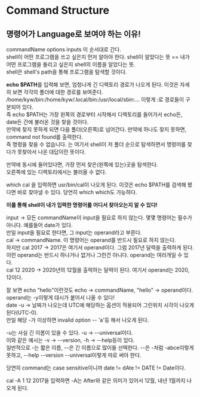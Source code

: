 # Command Structure

## 명령어가 Language로 보여야 하는 이유!   
commandName options inputs 이 순서대로 간다.   
shell이 어떤 프로그램을 쓰고 싶은지 먼저 알아야 한다. shell이 알았다는 뜻 == 내가 어떤 프로그램을 돌리고 싶은지 shell의 이름을 알았다는 뜻.   
shell은 shell's path을 통해 프로그램을 탐색할 것이다.   
   
**echo $PATH**를 입력해 보면, 엄청나게 긴 디렉토리 경로가 나오게 된다. 이것은 자세히 보면 각각의 폴더에 대한 경로를 보여준다.   
/home/kyw/bin:/home/kyw/.local/bin:/usr/local/sbin:... 이렇게 :로 경로들이 구분되어 있다.   
즉 echo $PATH는 가장 왼쪽의 경로부터 시작해서 디렉토리를 들어가서 echo든, date든 간에 불러온 것을 찾을 것이다.   
만약에 찾지 못하게 되면 다음 폴더(오른쪽)로 넘어간다. 만약에 하나도 찾지 못하면, command not found를 출력한다.   
즉 명령을 찾을 수 없습니다. 는 여기서 shell이 저 폴더 순으로 탐색하면서 명령어를 찾다가 못찾아서 나온 대답이란 뜻이다.   
   
   
만약에 동시에 들어있다면, 가장 먼저 찾은(왼쪽에 있는)곳을 탐색한다.   
오른쪽에 있는 디렉토리에서는 불러올 수 없다.
   
which cal 을 입력하면 usr/bin/cal이 나오게 된다. 이것은 echo $PATH를 검색해 봤다면 바로 찾아낼 수 있다.
당연히 which which도 가능하다.
   
   **이를 통해 shell이 내가 입력한 명령어를 어디서 찾아오는지 알 수 있다!**   
   
input -> 모든 commandName이 input을 필요로 하지 않는다. 몇몇 명령어는 필수가 아니다. 예를들어 date가 있다.   
만일 input을 필요로 한다면, 그 input는 operand라고 부른다.   
cal -> commandName. 이 명령어는 operand를 반드시 필요로 하지 않는다.   
하지만 cal 2017 -> 2017은 여기서 operand이다. 그럼 2017년 달력을 출력하게 된다.   
이런 operand는 반드시 하나거나 없거나 그런건 아니다. operand는 여러개일 수 있다.   
cal 12 2020 -> 2020년의 12월을 출럭하는 달력이 된다. 여기서 operand는 2020, 12이다.   
   
잘 보면 echo "hello"이런것도 echo -> commandName, "hello" -> operand이다.   
operand는 -y이렇게 대시가 붙어서 나올 수 있다!   
date -u -> 날짜가 나오는데 UTC에 해당하는 옵션이 적용되어 그린위치 시각이 나오게된다(UTC-0).   
만일 해당 -가 이상하면 invalid option -- 'a'등 해서 나오게 된다.   
   
-u는 사실 긴 이름이 있을 수 있다. -u -> --universal이다.   
이와 같은 예시는 -v -> --version, -h -> --help등이 있다.   
일반적으로 -는 짧은 이름, --은 긴 이름으로 많이들 선택한다. --은 -처럼 -abce이렇게 못하고, --help --version --universal이렇게 따로 써야 한다.   
   
   
당연히 command는 case sensitive이니까 date != dAte != DATE != Date이다.   

cal -A 1 12 2017을 입력하면 -A는 After와 같은 의미가 있어서 12월, 내년 1월까지 나오게 된다.   
